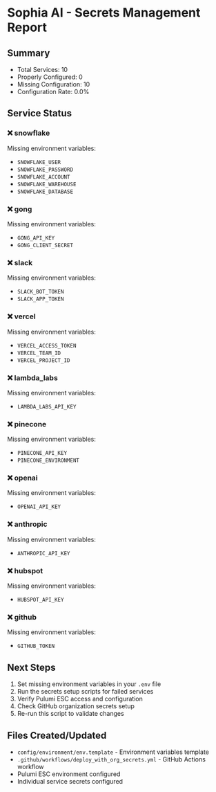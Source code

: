 # Sophia AI - Secrets Management Report

## Summary
- Total Services: 10
- Properly Configured: 0
- Missing Configuration: 10
- Configuration Rate: 0.0%

## Service Status

### ❌ snowflake
Missing environment variables:
- `SNOWFLAKE_USER`
- `SNOWFLAKE_PASSWORD`
- `SNOWFLAKE_ACCOUNT`
- `SNOWFLAKE_WAREHOUSE`
- `SNOWFLAKE_DATABASE`

### ❌ gong
Missing environment variables:
- `GONG_API_KEY`
- `GONG_CLIENT_SECRET`

### ❌ slack
Missing environment variables:
- `SLACK_BOT_TOKEN`
- `SLACK_APP_TOKEN`

### ❌ vercel
Missing environment variables:
- `VERCEL_ACCESS_TOKEN`
- `VERCEL_TEAM_ID`
- `VERCEL_PROJECT_ID`

### ❌ lambda_labs
Missing environment variables:
- `LAMBDA_LABS_API_KEY`

### ❌ pinecone
Missing environment variables:
- `PINECONE_API_KEY`
- `PINECONE_ENVIRONMENT`

### ❌ openai
Missing environment variables:
- `OPENAI_API_KEY`

### ❌ anthropic
Missing environment variables:
- `ANTHROPIC_API_KEY`

### ❌ hubspot
Missing environment variables:
- `HUBSPOT_API_KEY`

### ❌ github
Missing environment variables:
- `GITHUB_TOKEN`

## Next Steps

1. Set missing environment variables in your `.env` file
2. Run the secrets setup scripts for failed services
3. Verify Pulumi ESC access and configuration
4. Check GitHub organization secrets setup
5. Re-run this script to validate changes

## Files Created/Updated
- `config/environment/env.template` - Environment variables template
- `.github/workflows/deploy_with_org_secrets.yml` - GitHub Actions workflow
- Pulumi ESC environment configured
- Individual service secrets configured
